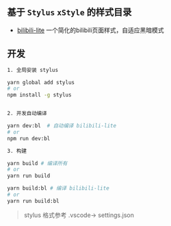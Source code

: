 ## 基于 `Stylus` `xStyle` 的样式目录

- [bilibili-lite](bilibili-lite/README.md) 一个简化的bilibili页面样式，自适应黑暗模式

## 开发

``` sh
1. 全局安装 stylus

yarn global add stylus
# or
npm install -g stylus


2. 开发自动编译

yarn dev:bl  # 自动编译 bilibili-lite
# or
npm run dev:bl

3. 构建

yarn build # 编译所有
# or
yarn run build

yarn build:bl # 编译 bilibili-lite
# or
yarn run build:bl
```

> stylus 格式参考 .vscode-> settings.json
